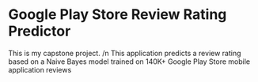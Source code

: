 # Google Play Store Review Rating Predictor
This is my capstone project. /n
This application predicts a review rating based on a Naive Bayes model trained on 140K+ Google Play Store mobile application reviews
